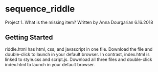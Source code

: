 # sequence_riddle
Project 1. What is the missing item?
Written by Anna Dourgarian
6.16.2018

## Getting Started
riddle.html has html, css, and javascript in one file. Download the file and double-click to launch in your default browser.
In contrast, index.html is linked to style.css and script.js. Download all three files and double-click index.html to launch in your default browser.

